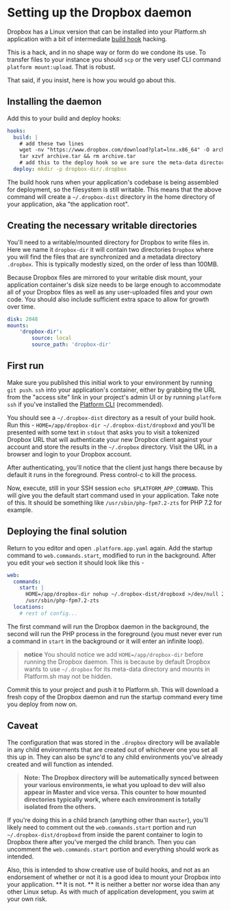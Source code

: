 # Setting up the Dropbox daemon

Dropbox has a Linux version that can be installed into your Platform.sh application with a bit of intermediate [build hook](/configuration/app-containers.html#hooks) hacking.

This is a hack, and in no shape way or form do we condone its use. To transfer files to your instance you should `scp` or the very usef CLI command `platform mount:upload`. That is robust.

That said, if you insist, here is how you would go about this.

## Installing the daemon

Add this to your build and deploy hooks:

```yaml
hooks:
  build: |
    # add these two lines
    wget -nv "https://www.dropbox.com/download?plat=lnx.x86_64" -O archive.tar
    tar xzvf archive.tar && rm archive.tar
    # add this to the deploy hook so we are sure the meta-data directory exists.
  deploy: mkdir -p dropbox-dir/.dropbox
```

The build hook runs when your application's codebase is being assembled for deployment, so the filesystem is still writable.  This means that the above command will create a `~/.dropbox-dist` directory in the home directory of your application, aka "the application root".  

## Creating the necessary writable directories

You'll need to a writable/mounted directory for Dropbox to write files in. Here we name it `dropbox-dir` it will contain two directories `Dropbox` where you will find the files that are synchronized and a metadata directory  `.dropbox`.  This is typically modestly sized, on the order of less than 100MB.  

Because Dropbox files are mirrored to your writable disk mount, your application container's disk size needs to be large enough to accommodate all of your Dropbox files as well as any user-uploaded files and your own code. You should also include sufficient extra space to allow for growth over time.

```yaml
disk: 2048
mounts:
    'dropbox-dir':
        source: local
        source_path: 'dropbox-dir'
```

## First run

Make sure you published this initial work to your environment by running `git push`.  `ssh` into your application's container, either by grabbing the URL from the "access site" link in your project's admin UI or by running `platform ssh` if you've installed the [Platform CLI](/gettingstarted/cli.md) (recommended).

You should see a `~/.dropbox-dist` directory as a result of your build hook.  Run this - `HOME=/app/dropbox-dir ~/.dropbox-dist/dropboxd` and you'll be presented with some text in `stdout` that asks you to visit a tokenized Dropbox URL that will authenticate your new Dropbox client against your account and store the results in the `~/.dropbox` directory. Visit the URL in a browser and login to your Dropbox account.

After authenticating, you'll notice that the client just hangs there because by default it runs in the foreground.  Press control-c to kill the process. 

Now, execute, still in your SSH session `echo $PLATFORM_APP_COMMAND`. This will give you the default start command used in your application. Take note of this. It should be something like `/usr/sbin/php-fpm7.2-zts` for PHP 7.2 for example.

## Deploying the final solution

Return to you editor and open `.platform.app.yaml` again. Add the startup command to `web.commands.start`, modified to run in the background. After you edit your `web` section it should look like this -

```yaml
web:
  commands:
    start: |
      HOME=/app/dropbox-dir nohup ~/.dropbox-dist/dropboxd >/dev/null 2>&1 &
      /usr/sbin/php-fpm7.2-zts
  locations:
    # rest of config...
```
The first command will run the Dropbox daemon in the background, the second will run the PHP process in the foreground (you must never ever run a command in `start` in the background or it will enter an infinite loop). 

> **notice** You should notice we add `HOME=/app/dropbox-dir` before running the Dropbox daemon. This is because by default Dropbox wants to use `~/.dropbox` for its meta-data directory and mounts in Platform.sh may not be hidden.

Commit this to your project and push it to Platform.sh.  This will download a fresh copy of the Dropbox daemon and run the startup command every time you deploy from now on.

## Caveat

The configuration that was stored in the `.dropbox` directory will be available in any child environments that are created out of whichever one you set all this up in.  They can also be sync'd to any child environments you've already created and will function as intended.  

> **Note: The Dropbox directory will be automatically synced between your various environments, ie what you upload to dev will also appear in Master and vice versa.  This counter to how mounted directories typically work, where each environment is totally isolated from the others.**

If you're doing this in a child branch (anything other than `master`), you'll likely need to comment out the `web.commands.start` portion and run `~/.dropbox-dist/dropboxd` from inside the parent container to login to Dropbox there after you've merged the child branch.  Then you can uncomment the `web.commands.start` portion and everything should work as intended.

Also, this is intended to show creative use of build hooks, and not as an endorsement of whether or not it is a good idea to mount your Dropbox into your application. ** It is not. **  It is neither a better nor worse idea than any other Linux setup.  As with much of application development, you swim at your own risk.

